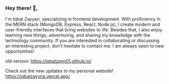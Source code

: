 ### Hey there! 👋,

I'm Iqbal Zayyan, specializing in frontend development. With proficiency in the MERN stack (MongoDB, Express, React, Node.js), I create modern and user-friendly interfaces that bring websites to life. Besides that, I also enjoy learning new things, adventuring, and sharing my knowledge with the technology community. If you are interested in collaborating or discussing an interesting project, don’t hesitate to contact me. I am always open to new opportunities!

old version:
https://iqbalzayn01.github.io/

Check out the new updates to my personal website!
https://iqbalzayyna.vercel.app/
